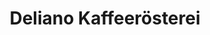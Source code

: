 ---
title: "Deliano Kaffeerösterei"
url: /wasserburg-am-inn/deliano-kaffeeroesterei/
shop: Kaffee
---